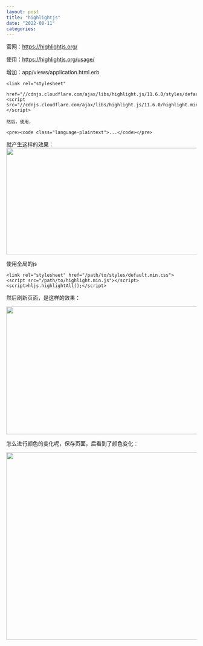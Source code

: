 ```yaml
---
layout: post
title: "highlightjs"
date: "2022-08-11"
categories: 
---
```

<p>官网：<a href="https://highlightjs.org/">https://highlightjs.org/</a></p>

<p>使用：<a href="https://highlightjs.org/usage/">https://highlightjs.org/usage/</a></p>

<p>增加：app/views/application.html.erb</p>

<pre>
<code class="hljs language-xml"><span class="hljs-tag">&lt;<span class="hljs-name">link</span> <span class="hljs-attr">rel</span>=<span class="hljs-string">&quot;stylesheet&quot;</span>
      <span class="hljs-attr">href</span>=<span class="hljs-string">&quot;//cdnjs.cloudflare.com/ajax/libs/highlight.js/11.6.0/styles/default.min.css&quot;</span>&gt;</span>
<span class="hljs-tag">&lt;<span class="hljs-name">script</span> <span class="hljs-attr">src</span>=<span class="hljs-string">&quot;//cdnjs.cloudflare.com/ajax/libs/highlight.js/11.6.0/highlight.min.js&quot;</span>&gt;</span><span class="hljs-tag">&lt;/<span class="hljs-name">script</span>&gt;</span></code></pre>

<p><code>然后，使用，</code></p>

<pre>
<code class="language-html hljs language-xml"><span class="hljs-tag">&lt;<span class="hljs-name">pre</span>&gt;</span><span class="hljs-tag">&lt;<span class="hljs-name">code</span> <span class="hljs-attr">class</span>=<span class="hljs-string">&quot;language-plaintext&quot;</span>&gt;</span>...<span class="hljs-tag">&lt;/<span class="hljs-name">code</span>&gt;</span><span class="hljs-tag">&lt;/<span class="hljs-name">pre</span>&gt;</span>
</code></pre>

<p>就产生这样的效果：<img height="282" src="/uploads/ckeditor/pictures/206/image-20220811151326-1.png" width="725" /></p>

<p>使用全局的js</p>

<pre>
<code class="language-html hljs language-xml"><span class="hljs-tag">&lt;<span class="hljs-name">link</span> <span class="hljs-attr">rel</span>=<span class="hljs-string">&quot;stylesheet&quot;</span> <span class="hljs-attr">href</span>=<span class="hljs-string">&quot;/path/to/styles/default.min.css&quot;</span>&gt;</span>
<span class="hljs-tag">&lt;<span class="hljs-name">script</span> <span class="hljs-attr">src</span>=<span class="hljs-string">&quot;/path/to/highlight.min.js&quot;</span>&gt;</span><span class="hljs-tag">&lt;/<span class="hljs-name">script</span>&gt;</span>
<span class="hljs-tag">&lt;<span class="hljs-name">script</span>&gt;</span>hljs.highlightAll();<span class="hljs-tag">&lt;/<span class="hljs-name">script</span>&gt;</span>
</code></pre>

<p>然后刷新页面，是这样的效果：</p>

<p><img height="338" src="/uploads/ckeditor/pictures/207/image-20220811151553-2.png" width="744" /></p>

<p>怎么进行颜色的变化呢，保存页面，后看到了颜色变化：</p>

<p><img height="496" src="/uploads/ckeditor/pictures/208/image-20220811151824-1.png" width="727" /></p>

